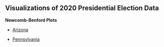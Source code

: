 ## Visualizations of 2020 Presidential Election Data

**Newcomb-Benford Plots**

* [Arizona](plot/az/nb/README.md)

* [Pennsylvania](plot/pa/nb/README.md)

